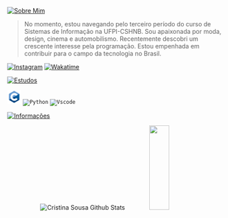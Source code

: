 [![Sobre Mim](https://img.shields.io/badge/Sobre%20Mim-f4baba?style=for-the-badge&color=f4baba&logoColor=white)](https://seu-link-para-sobre-mim)

> No momento, estou navegando pelo terceiro período do curso de Sistemas de Informação na UFPI-CSHNB. Sou apaixonada por moda, design, cinema e automobilismo. Recentemente descobri um crescente interesse pela programação. Estou empenhada em contribuir para o campo da tecnologia no Brasil.


[![Instagram](https://img.shields.io/badge/-Instagram-f4baba?style=flat-square&logo=instagram&logoColor=white)](https://www.instagram.com/cristinaadms/) [![Wakatime](https://wakatime.com/badge/user/018b2021-23c3-406d-8249-a0c654512882.svg)](https://wakatime.com/@018b2021-23c3-406d-8249-a0c654512882) 


[![Estudos](https://img.shields.io/badge/Estudos-f4baba?style=for-the-badge&color=f4baba&logoColor=white)](https://seu-link-para-estudos)
 

<code><img height="32" src="https://raw.githubusercontent.com/github/explore/f3e22f0dca2be955676bc70d6214b95b13354ee8/topics/c/c.png" alt="C"/></code>
<code><img height="32" src="https://upload.wikimedia.org/wikipedia/commons/c/c3/Python-logo-notext.svg" alt="Python"/></code>
<code><img height="32" src="https://upload.wikimedia.org/wikipedia/commons/thumb/9/9a/Visual_Studio_Code_1.35_icon.svg/2048px-Visual_Studio_Code_1.35_icon.svg.png" alt="Vscode"/></code>


[![Informações](https://img.shields.io/badge/Informações-f4baba?style=for-the-badge&color=f4baba&logoColor=white)](https://seu-link-para-informacoes)

<div align="center">
  <img width="49%" height="195px" src="https://github-readme-stats.vercel.app/api?username=cristinaadms&show_icons=true&count_private=true&hide_border=true&title_color=f4baba&icon_color=f4baba&text_color=ffffff&bg_color=0d1117" alt="Cristina Sousa Github Stats" />
  <img width="30%" height="195px" src="https://github-readme-stats.vercel.app/api/top-langs/?username=cristinaadms&layout=compact&hide_border=true&title_color=f4baba&text_color=ffffff&bg_color=0d1117" />
</div>
